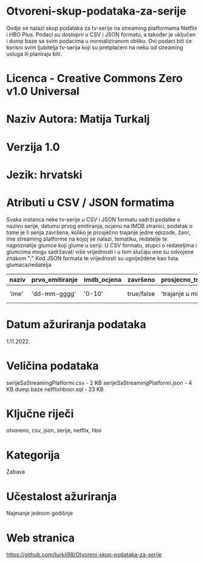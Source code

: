 # Otvoreni-skup-podataka-za-serije

Ovdje se nalazi skup podataka za tv-serije na streaming platformama Netflix i HBO Plus. Podaci su dostupni u CSV i JSON formatu, a također je uključen i dump baze sa svim podacima u normaliziranom obliku. Ovi podaci biti će korisni svim ljubitelja tv-serija koji su pretplaćeni na neku od streaming usluga ili planiraju biti.

# Licenca - Creative Commons Zero v1.0 Universal

# Naziv Autora: Matija Turkalj

# Verzija 1.0

# Jezik: hrvatski

# Atributi u CSV / JSON formatima

Svaka instanca neke tv-serije u CSV i JSON formatu sadrži podatke o nazivu serije, datumu prvog emitiranja, ocjenu na IMDB stranici, podatak o tome je li serija završena, koliko je prosječno trajanje jedne epizode, žanr, ime streaming platforme na kojoj se nalazi, tematiku, redatelje te najpoznatije glumce koji glume u seriji.
U CSV formatu, stupci o redateljima i glumcima mogu sadržavati više vrijednosti i u tom slučaju one su odvojene znakom ";" Kod JSON formata te vrijednosti su ugniježdene kao lista glumaca/redatelja

naziv | prvo_emitiranje | imdb_ocjena | završeno | prosjecno_trajanje | zanr | platforma | tematika | redatelj | glumci
----- | --------------- | ----------- | -------- | ------------------ | ---- | --------- | -------- | -------- | -------
'ime' | 'dd-mm-gggg' | '0-10' | true/false | 'trajanje u min' | 'drama/komedija itd' | 'netflix/hbo' | 'ozbiljna/vesela i dr.' | 'r1;r2;r3' | 'g1,g2,g3'

# Datum ažuriranja podataka
1.11.2022.

# Veličina podataka
serijeSaStreamingPlatformi.csv  -  2  KB
serijeSaStreamingPlatformi.json -  4  KB
dump baze netflixhboor.sql      -  23 KB

# Ključne riječi
otvoreno, csv, json, serije, netflix, hbo

# Kategorija
Zabava

# Učestalost ažuriranja
Najmanje jednom godišnje

# Web stranica
https://github.com/turkii98/Otvoreni-skup-podataka-za-serije
